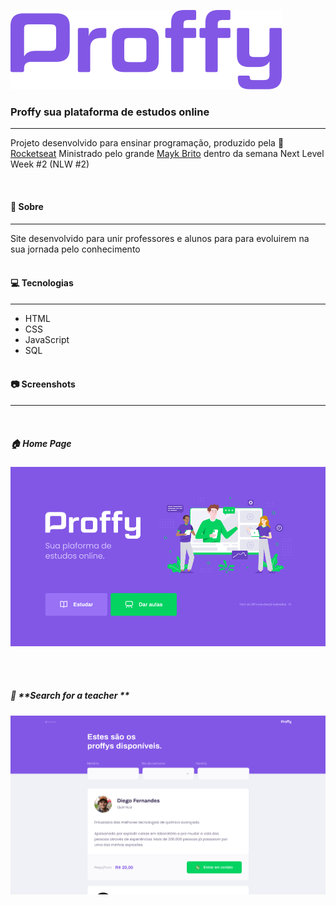 ![Home](https://github.com/renansilvamaciel/NLW/blob/master/Design%20and%20Layout/logo.png?raw=true)


### Proffy sua plataforma de estudos online 
------------
Projeto desenvolvido para ensinar programação, produzido pela 🚀 [Rocketseat](http://https://rocketseat.com.br/ "Rocketseat") Ministrado pelo  grande [Mayk Brito](http://https://github.com/maykbrito "Mayk Brito") dentro da semana Next Level Week #2 (NLW #2)

<br>


####  📖 Sobre
------------
Site desenvolvido para unir professores e alunos para para evoluirem na sua jornada pelo conhecimento 
<br><br>
#### 💻 Tecnologias 
------------
- HTML
- CSS
- JavaScript
- SQL
<br><br>
#### 📷 Screenshots

------------
<br>

#####   🏠 **Home Page**

[![Home Page](https://github.com/renansilvamaciel/NLW/blob/master/Design%20and%20Layout/web-landing.png?raw=true "Home Page")](http://https://github.com/renansilvamaciel/NLW/blob/master/Design%20and%20Layout/web-landing.png?raw=true "Home Page")


<br><br>

##### 🔎 **Search for a teacher **

[![Search for a teacher](https://github.com/renansilvamaciel/NLW/blob/master/Design%20and%20Layout/web-list.png?raw=true "Search for a teacher")](http://https://github.com/renansilvamaciel/NLW/blob/master/Design%20and%20Layout/web-list.png?raw=true "Search for a teacher")
